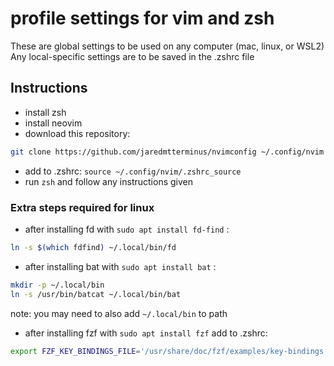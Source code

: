 # profile settings for vim and zsh

These are global settings to be used on any computer (mac, linux, or WSL2)
Any local-specific settings are to be saved in the .zshrc file

## Instructions

* install zsh
* install neovim
* download this repository:

```sh
git clone https://github.com/jaredmtterminus/nvimconfig ~/.config/nvim
```

* add to .zshrc: ` source ~/.config/nvim/.zshrc_source `
* run ` zsh ` and follow any instructions given

### Extra steps required for linux

* after installing fd with ```sudo apt install fd-find``` :

```sh
ln -s $(which fdfind) ~/.local/bin/fd
```

* after installing bat with ```sudo apt install bat``` :

```sh
mkdir -p ~/.local/bin
ln -s /usr/bin/batcat ~/.local/bin/bat
```

note: you may need to also add ```~/.local/bin``` to path

* after installing fzf with ```sudo apt install fzf```
add to .zshrc:

```sh
export FZF_KEY_BINDINGS_FILE='/usr/share/doc/fzf/examples/key-bindings.zsh'
```
